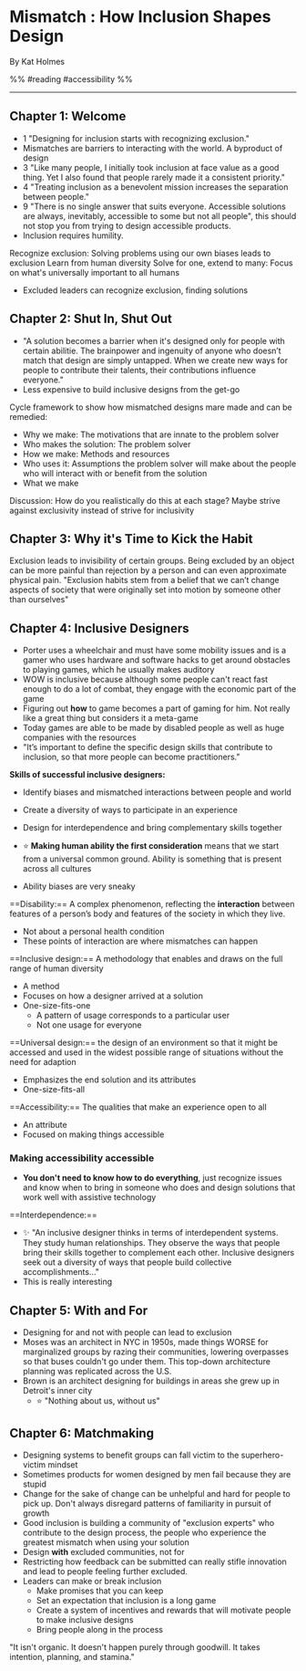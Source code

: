 # Mismatch : How Inclusion Shapes Design
By Kat Holmes

%%
#reading 
#accessibility
%%

---

## Chapter 1: Welcome

- 1 "Designing for inclusion starts with recognizing exclusion."
- Mismatches are barriers to interacting with the world. A byproduct of design
- 3 "Like many people, I initially took inclusion at face value as a good thing. Yet I also found that people rarely made it a consistent priority."
- 4 "Treating inclusion as a benevolent mission increases the separation between people."
- 9 "There is no single answer that suits everyone. Accessible solutions are always, inevitably, accessible to some but not all people", this should not stop you from trying to design accessible products.
- Inclusion requires humility.

Recognize exclusion: Solving problems using our own biases leads to exclusion
Learn from human diversity
Solve for one, extend to many: Focus on what's universally important to all humans

- Excluded leaders can recognize exclusion, finding solutions

## Chapter 2: Shut In, Shut Out

- "A solution becomes a barrier when it's designed only for people with certain abilitie. The brainpower and ingenuity of anyone who doesn’t match that design are simply   untapped. When we create new ways for people to contribute their talents, their contributions influence everyone."
- Less expensive to build inclusive designs from the get-go

Cycle framework to show how mismatched designs mare made and can be remedied:

- Why we make: The motivations that are innate to the problem solver
- Who makes the solution: The problem solver
- How we make: Methods and resources
- Who uses it: Assumptions the problem solver will make about the people who will interact with or benefit from the solution
- What we make

Discussion:
How do you realistically do this at each stage?
Maybe strive against exclusivity instead of strive for inclusivity 

## Chapter 3: Why it's Time to Kick the Habit

Exclusion leads to invisibility of certain groups. 
Being excluded by an object can be more painful than rejection by a person and can even approximate physical pain.
"Exclusion habits stem from a belief that we can’t change aspects of society that were originally set into motion by someone other than ourselves"

## Chapter 4: Inclusive Designers

- Porter uses a wheelchair and must have some mobility issues and is a gamer who uses hardware and software hacks to get around obstacles to playing games, which he usually makes auditory
- WOW is inclusive because although some people can't react fast enough to do a lot of combat, they engage with the economic part of the game
- Figuring out **how** to game becomes a part of gaming for him. Not really like a great thing but considers it a meta-game
- Today games are able to be made by disabled people as well as huge companies with the resources
- "It’s important to define the specific design skills that contribute to inclusion, so that more people can become practitioners."

**Skills of successful inclusive designers:** 
- Identify biases and mismatched interactions between people and world
- Create a diversity of ways to participate in an experience
- Design for interdependence and bring complementary skills together 

- ⭐ **Making human ability the first consideration** means that we start from a universal common ground. Ability is something that is present across all cultures
- Ability biases are very sneaky

==Disability:== A complex phenomenon, reflecting the **interaction** between features of a person’s body and features of the society in which they live.
- Not about a personal health condition
- These points of interaction are where mismatches can happen

==Inclusive design:== A methodology that enables and draws on the full range of human diversity
- A method
- Focuses on how a designer arrived at a solution
- One-size-fits-one
	- A pattern of usage corresponds to a particular user
	- Not one usage for everyone

==Universal design:== the design of an environment so that it might be accessed and used in the widest possible range of situations without the need for adaption
- Emphasizes the end solution and its attributes
- One-size-fits-all

==Accessibility:== The qualities that make an experience open to all
- An attribute
- Focused on making things accessible

### Making accessibility accessible

- **You don't need to know how to do everything**, just recognize issues and know when to bring in someone who does and design solutions that work well with assistive technology

==Interdependence:==
- ✨ "An inclusive designer thinks in terms of interdependent systems. They study human relationships. They observe the ways that people bring their skills together to complement each other. Inclusive designers seek out a diversity of ways that people build collective accomplishments..."
- This is really interesting

## Chapter 5: With and For
- Designing for and not with people can lead to exclusion
- Moses was an architect in NYC in 1950s, made things WORSE for marginalized groups by razing their communities, lowering overpasses so that buses couldn't go under them. This top-down architecture planning was replicated across the U.S.
- Brown is an architect designing for buildings in areas she grew up in Detroit's inner city
	- ⭐ "Nothing about us, without us"

## Chapter 6: Matchmaking 

- Designing systems to benefit groups can fall victim to the superhero-victim mindset
- Sometimes products for women designed by men fail because they are stupid
- Change for the sake of change can be unhelpful and hard for people to pick up. Don't always disregard patterns of familiarity in pursuit of growth
-  Good inclusion is building a community of "exclusion experts" who contribute to the design process, the people who experience the greatest mismatch when using your solution
-  Design **with** excluded communities, not for
-  Restricting how feedback can be submitted can really stifle innovation and lead to people feeling further excluded. 
-  Leaders can make or break inclusion
	-  Make promises that you can keep
	-  Set an expectation that inclusion is a long game
	-  Create a system of incentives and rewards that will motivate people to make inclusive designs
	-  Bring people along in the process


"It isn't organic. It doesn't happen purely through goodwill. It takes intention, planning, and stamina."
